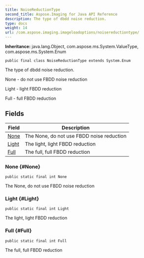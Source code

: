 ```yaml
---
title: NoiseReductionType
second_title: Aspose.Imaging for Java API Reference
description: The type of dbdd noise reduction.
type: docs
weight: 14
url: /com.aspose.imaging.imageloadoptions/noisereductiontype/
---
```

**Inheritance:**
java.lang.Object, com.aspose.ms.System.ValueType, com.aspose.ms.System.Enum
```
public final class NoiseReductionType extends System.Enum
```

The type of dbdd noise reduction.

None - do not use FBDD noise reduction

Light - light FBDD reduction

Full - full FBDD reduction
## Fields

| Field | Description |
| --- | --- |
| [None](#None) | The None, do not use FBDD noise reduction |
| [Light](#Light) | The light, light FBDD reduction |
| [Full](#Full) | The full, full FBDD reduction |
### None {#None}
```
public static final int None
```


The None, do not use FBDD noise reduction

### Light {#Light}
```
public static final int Light
```


The light, light FBDD reduction

### Full {#Full}
```
public static final int Full
```


The full, full FBDD reduction

